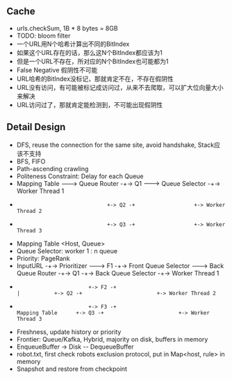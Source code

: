## Cache
- urls.checkSum, 1B * 8 bytes = 8GB
- TODO: bloom filter
- 一个URL用N个哈希计算出不同的BitIndex
- 如果这个URL存在的话，那么这N个BitIndex都应该为1
- 但是一个URL不存在，所对应的N个BitIndex也可能都为1
- False Negative 假阴性不可能
- URL哈希的BitIndex没标记，那就肯定不在，不存在假阴性
- URL没有访问，有可能被标记成访问过，从来不去爬取，可以扩大位向量大小来解决
- URL访问过了，那就肯定能检测到，不可能出现假阴性

## Detail Design
- DFS, reuse the connection for the same site, avoid handshake, Stack应该不支持
- BFS, FIFO
- Path-ascending crawling
- Politeness Constraint: Delay for each Queue
- Mapping Table ---> Queue Router -+-> Q1 ---> Queue Selector -+-> Worker Thread 1  
-                                  +-> Q2 -+                   +-> Worker Thread 2   
-                                  +-> Q3 -+                   +-> Worker Thread 3  
- Mapping Table <Host, Queue>
- Queue Selector: worker 1 : n queue
- Priority: PageRank
- InputURL -+-> Prioritizer ---> F1 -+-> Front Queue Selector ---> Back Queue Router -+-> Q1 -+-> Back Queue Selector -+-> Worker Thread 1
-                            +-> F2 -+                                    |           +-> Q2 -+                        +-> Worker Thread 2
-                            +-> F3 -+                             Mapping Table      +-> Q3 -+                        +-> Worker Thread 3
- Freshness, update history or priority
- Frontier: Queue/Kafka, Hybrid, majority on disk, buffers in memory
- EnqueueBuffer -> Disk -- DequeueBuffer
- robot.txt, first check robots exclusion protocol, put in Map<host, rule> in memory
- Snapshot and restore from checkpoint
